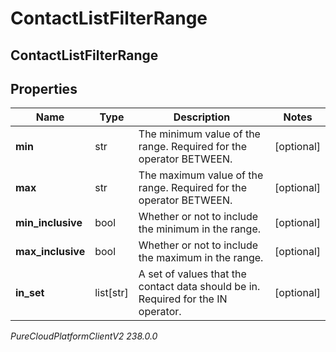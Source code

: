 # ContactListFilterRange

## ContactListFilterRange

## Properties

|Name | Type | Description | Notes|
|------------ | ------------- | ------------- | -------------|
| **min** | str | The minimum value of the range. Required for the operator BETWEEN. | [optional] |
| **max** | str | The maximum value of the range. Required for the operator BETWEEN. | [optional] |
| **min_inclusive** | bool | Whether or not to include the minimum in the range. | [optional] |
| **max_inclusive** | bool | Whether or not to include the maximum in the range. | [optional] |
| **in_set** | list[str] | A set of values that the contact data should be in. Required for the IN operator. | [optional] |



_PureCloudPlatformClientV2 238.0.0_

